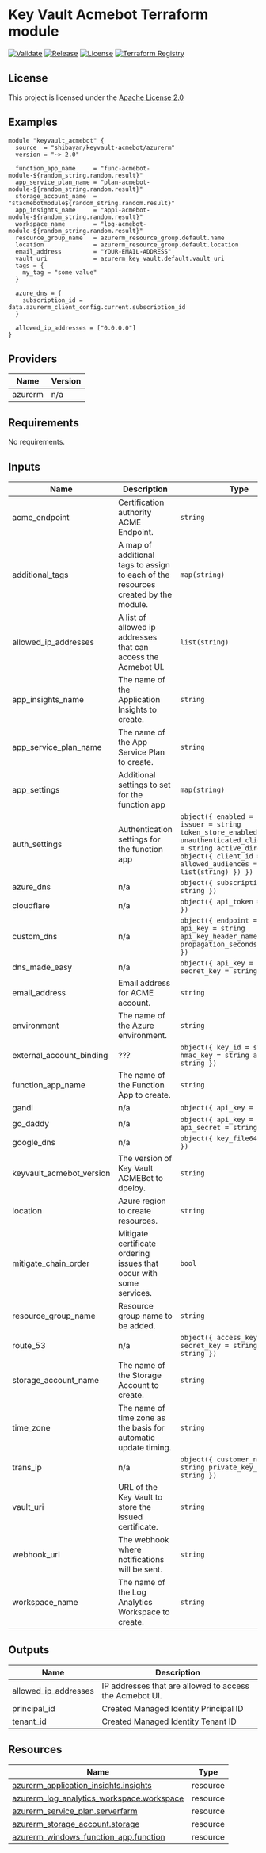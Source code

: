 <!-- BEGIN_TF_DOCS -->
# Key Vault Acmebot Terraform module

[![Validate](https://github.com/shibayan/terraform-azurerm-keyvault-acmebot/actions/workflows/validate.yml/badge.svg)](https://github.com/shibayan/terraform-azurerm-keyvault-acmebot/actions/workflows/validate.yml)
[![Release](https://badgen.net/github/release/shibayan/terraform-azurerm-keyvault-acmebot)](https://github.com/shibayan/terraform-azurerm-keyvault-acmebot/releases/latest)
[![License](https://badgen.net/github/license/shibayan/terraform-azurerm-keyvault-acmebot)](https://github.com/shibayan/terraform-azurerm-keyvault-acmebot/blob/master/LICENSE)
[![Terraform Registry](https://badgen.net/badge/terraform/registry/5c4ee5)](https://registry.terraform.io/modules/shibayan/keyvault-acmebot/azurerm/latest)

## License

This project is licensed under the [Apache License 2.0](https://github.com/shibayan/terraform-azurerm-keyvault-acmebot/blob/master/LICENSE)

## Examples

```hcl
module "keyvault_acmebot" {
  source  = "shibayan/keyvault-acmebot/azurerm"
  version = "~> 2.0"

  function_app_name     = "func-acmebot-module-${random_string.random.result}"
  app_service_plan_name = "plan-acmebot-module-${random_string.random.result}"
  storage_account_name  = "stacmebotmodule${random_string.random.result}"
  app_insights_name     = "appi-acmebot-module-${random_string.random.result}"
  workspace_name        = "log-acmebot-module-${random_string.random.result}"
  resource_group_name   = azurerm_resource_group.default.name
  location              = azurerm_resource_group.default.location
  email_address         = "YOUR-EMAIL-ADDRESS"
  vault_uri             = azurerm_key_vault.default.vault_uri
  tags = {
    my_tag = "some value"
  }

  azure_dns = {
    subscription_id = data.azurerm_client_config.current.subscription_id
  }

  allowed_ip_addresses = ["0.0.0.0"]
}
```

## Providers

| Name | Version |
|------|---------|
| azurerm | n/a |

## Requirements

No requirements.

## Inputs

| Name | Description | Type | Default | Required |
|------|-------------|------|---------|:--------:|
| acme_endpoint | Certification authority ACME Endpoint. | `string` | `"https://acme-v02.api.letsencrypt.org/"` | no |
| additional_tags | A map of additional tags to assign to each of the resources created by the module. | `map(string)` | `{}` | no |
| allowed_ip_addresses | A list of allowed ip addresses that can access the Acmebot UI. | `list(string)` | `[]` | no |
| app_insights_name | The name of the Application Insights to create. | `string` | n/a | yes |
| app_service_plan_name | The name of the App Service Plan to create. | `string` | n/a | yes |
| app_settings | Additional settings to set for the function app | `map(string)` | `{}` | no |
| auth_settings | Authentication settings for the function app | ```object({ enabled = bool issuer = string token_store_enabled = bool unauthenticated_client_action = string active_directory = object({ client_id = string allowed_audiences = list(string) }) })``` | `null` | no |
| azure_dns | n/a | ```object({ subscription_id = string })``` | `null` | no |
| cloudflare | n/a | ```object({ api_token = string })``` | `null` | no |
| custom_dns | n/a | ```object({ endpoint = string api_key = string api_key_header_name = string propagation_seconds = number })``` | `null` | no |
| dns_made_easy | n/a | ```object({ api_key = string secret_key = string })``` | `null` | no |
| email_address | Email address for ACME account. | `string` | n/a | yes |
| environment | The name of the Azure environment. | `string` | `"AzureCloud"` | no |
| external_account_binding | ??? | ```object({ key_id = string hmac_key = string algorithm = string })``` | `null` | no |
| function_app_name | The name of the Function App to create. | `string` | n/a | yes |
| gandi | n/a | ```object({ api_key = string })``` | `null` | no |
| go_daddy | n/a | ```object({ api_key = string api_secret = string })``` | `null` | no |
| google_dns | n/a | ```object({ key_file64 = string })``` | `null` | no |
| keyvault_acmebot_version | The version of Key Vault ACMEBot to dpeloy. | `string` | `"latest"` | no |
| location | Azure region to create resources. | `string` | n/a | yes |
| mitigate_chain_order | Mitigate certificate ordering issues that occur with some services. | `bool` | `false` | no |
| resource_group_name | Resource group name to be added. | `string` | n/a | yes |
| route_53 | n/a | ```object({ access_key = string secret_key = string region = string })``` | `null` | no |
| storage_account_name | The name of the Storage Account to create. | `string` | n/a | yes |
| time_zone | The name of time zone as the basis for automatic update timing. | `string` | `"UTC"` | no |
| trans_ip | n/a | ```object({ customer_name = string private_key_name = string })``` | `null` | no |
| vault_uri | URL of the Key Vault to store the issued certificate. | `string` | n/a | yes |
| webhook_url | The webhook where notifications will be sent. | `string` | `null` | no |
| workspace_name | The name of the Log Analytics Workspace to create. | `string` | n/a | yes |

## Outputs

| Name | Description |
|------|-------------|
| allowed_ip_addresses | IP addresses that are allowed to access the Acmebot UI. |
| principal_id | Created Managed Identity Principal ID |
| tenant_id | Created Managed Identity Tenant ID |

## Resources

| Name | Type |
|------|------|
| [azurerm_application_insights.insights](https://registry.terraform.io/providers/hashicorp/azurerm/latest/docs/resources/application_insights) | resource |
| [azurerm_log_analytics_workspace.workspace](https://registry.terraform.io/providers/hashicorp/azurerm/latest/docs/resources/log_analytics_workspace) | resource |
| [azurerm_service_plan.serverfarm](https://registry.terraform.io/providers/hashicorp/azurerm/latest/docs/resources/service_plan) | resource |
| [azurerm_storage_account.storage](https://registry.terraform.io/providers/hashicorp/azurerm/latest/docs/resources/storage_account) | resource |
| [azurerm_windows_function_app.function](https://registry.terraform.io/providers/hashicorp/azurerm/latest/docs/resources/windows_function_app) | resource |
<!-- END_TF_DOCS -->